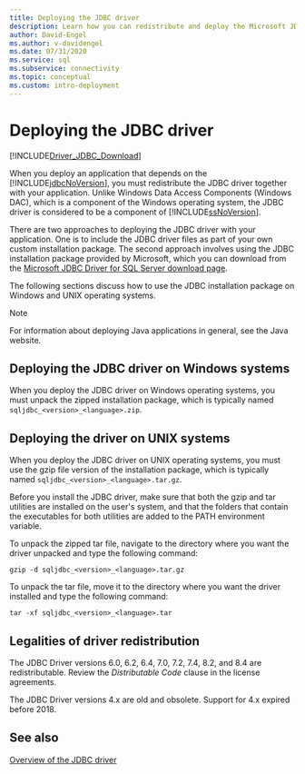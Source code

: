 ```yaml
---
title: Deploying the JDBC driver
description: Learn how you can redistribute and deploy the Microsoft JDBC Driver for SQL Server with your application and what files are required.
author: David-Engel
ms.author: v-davidengel
ms.date: 07/31/2020
ms.service: sql
ms.subservice: connectivity
ms.topic: conceptual
ms.custom: intro-deployment
---
```

# Deploying the JDBC driver

[!INCLUDE[Driver_JDBC_Download](../../includes/driver_jdbc_download.md)]

When you deploy an application that depends on the [!INCLUDE[jdbcNoVersion](../../includes/jdbcnoversion_md.md)], you must redistribute the JDBC driver together with your application. Unlike Windows Data Access Components (Windows DAC), which is a component of the Windows operating system, the JDBC driver is considered to be a component of [!INCLUDE[ssNoVersion](../../includes/ssnoversion-md.md)].  
  
There are two approaches to deploying the JDBC driver with your application. One is to include the JDBC driver files as part of your own custom installation package. The second approach involves using the JDBC installation package provided by Microsoft, which you can download from the [Microsoft JDBC Driver for SQL Server download page](download-microsoft-jdbc-driver-for-sql-server.md).  
  
The following sections discuss how to use the JDBC installation package on Windows and UNIX operating systems.  
  
> [!NOTE]  
> For information about deploying Java applications in general, see the Java website.  
  
## Deploying the JDBC driver on Windows systems

When you deploy the JDBC driver on Windows operating systems, you must unpack the zipped installation package, which is typically named `sqljdbc_<version>_<language>.zip`.

## Deploying the driver on UNIX systems

When you deploy the JDBC driver on UNIX operating systems, you must use the gzip file version of the installation package, which is typically named `sqljdbc_<version>_<language>.tar.gz`.  
  
Before you install the JDBC driver, make sure that both the gzip and tar utilities are installed on the user's system, and that the folders that contain the executables for both utilities are added to the PATH environment variable.  
  
To unpack the zipped tar file, navigate to the directory where you want the driver unpacked and type the following command:  
  
`gzip -d sqljdbc_<version>_<language>.tar.gz`  
  
To unpack the tar file, move it to the directory where you want the driver installed and type the following command:  
  
`tar -xf sqljdbc_<version>_<language>.tar`  

## Legalities of driver redistribution

The JDBC Driver versions 6.0, 6.2, 6.4, 7.0, 7.2, 7.4, 8.2, and 8.4 are redistributable. Review the _Distributable Code_ clause in the license agreements.

The JDBC Driver versions 4.x are old and obsolete. Support for 4.x expired before 2018.

## See also

[Overview of the JDBC driver](overview-of-the-jdbc-driver.md)  
